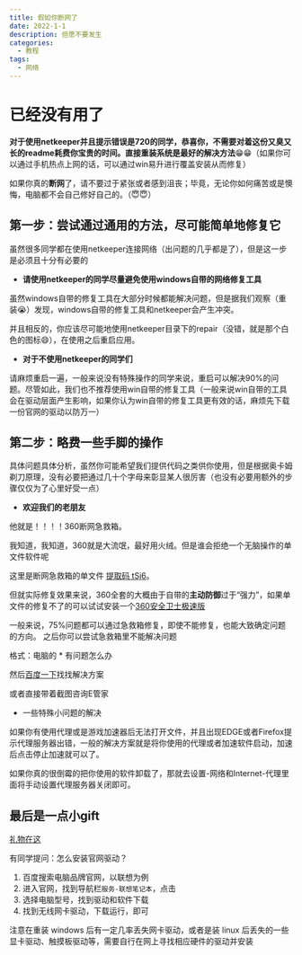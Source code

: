 ```yaml
---
title: 假如你断网了
date: 2022-1-1
description: 但愿不要发生
categories:
  - 教程
tags:
  - 网络
---
```


# 已经没有用了

**对于使用netkeeper并且提示错误是720的同学，恭喜你，不需要对着这份又臭又长的readme耗费你宝贵的时间。直接重装系统是最好的解决方法**😁😁（如果你可以通过手机热点上网的话，可以通过win易升进行覆盖安装从而修复）

如果你真的**断网**了，请不要过于紧张或者感到沮丧；毕竟，无论你如何痛苦或是懊悔，电脑都不会自己修好自己的。（😇😇）

## 第一步：尝试通过通用的方法，尽可能简单地修复它

虽然很多同学都在使用netkeeper连接网络（出问题的几乎都是了），但是这一步是必须且十分有必要的

- **请使用netkeeper的同学尽量避免使用windows自带的网络修复工具**

虽然windows自带的修复工具在大部分时候都能解决问题，但是据我们观察（重装😭）发现，windows自带的修复工具和netkeeper会产生冲突。

并且相反的，你应该尽可能地使用netkeeper目录下的repair（没错，就是那个白色的图标😄），在使用之后重启应用。

- **对于不使用netkeeper的同学们**

请麻烦重启一遍，一般来说没有特殊操作的同学来说，重启可以解决90%的问题。尽管如此，我们也不推荐使用win自带的修复工具（一般来说win自带的工具会在驱动层面产生影响，如果你认为win自带的修复工具更有效的话，麻烦先下载一份官网的驱动以防万一）

## 第二步：略费一些手脚的操作

具体问题具体分析，虽然你可能希望我们提供代码之类供你使用，但是根据奥卡姆剃刀原理，没有必要把通过几十个字母来彰显某人很厉害（也没有必要用额外的步骤仅仅为了心里好受一点）

- **欢迎我们的老朋友**

他就是！！！！360断网急救箱。

我知道，我知道，360就是大流氓，最好用火绒。但是谁会拒绝一个无脑操作的单文件软件呢

这里是断网急救箱的单文件 [提取码 tSj6](https://www.123pan.com/s/s928Vv-oliWd "我也不知道留什么在这里")。

但就实际修复效果来说，360全套的大概由于自带的**主动防御**过于“强力”，如果单文件的修复不了的可以试试安装一个[360安全卫士极速版](https://down.360safe.com/setupbeta_jisu.exe "这个玩意是没有弹窗的")

一般来说，75%问题都可以通过急救箱修复，即使不能修复，也能大致确定问题的方向。
之后你可以尝试急救箱里不能解决问题

格式：电脑的 * 有问题怎么办

然后[百度一下](https://tools.miku.ac/o/search_help？q=YmFpZHUg55S16ISR6L-e5LiN5LiK572R5oCO5LmI5Yqe)找找解决方案

或者直接带着截图咨询E管家

- 一些特殊小问题的解决

如果你有使用代理或是游戏加速器后无法打开文件，并且出现EDGE或者Firefox提示代理服务器出错，一般的解决方案就是将你使用的代理或者加速软件启动，加速后点击停止加速就可以了。

如果你真的很倒霉的把你使用的软件卸载了，那就去设置-网络和Internet-代理里面将手动设置代理服务器关闭即可。


## 最后是一点小gift

[礼物在这](https://github.com/dogfight360/Stop-Ask-Questions-The-Stupid-Ways/blob/master/README.md "如果你看完之后觉得很过分的可以告知我们，我们会把它删掉的😢😢")

有同学提问：怎么安装官网驱动？

1. 百度搜索电脑品牌官网，以联想为例
2. 进入官网，找到导航栏`服务-联想笔记本`，点击
3. 选择电脑型号，找到驱动和软件下载
4. 找到无线网卡驱动，下载运行，即可

注意在重装 windows 后有一定几率丢失网卡驱动，或者是装 linux 后丢失的一些显卡驱动、触摸板驱动等，需要自行在网上寻找相应硬件的驱动并安装

